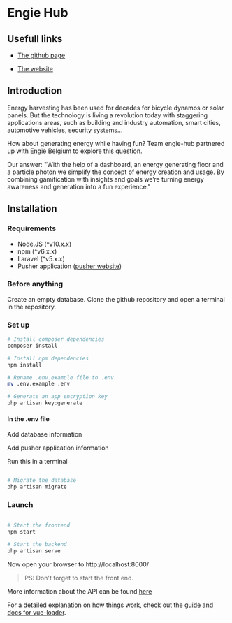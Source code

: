 # Engie Hub

## Usefull links

* [The github page](https://osoc19.github.io/engie-hub/)

* [The website](http://engiemove.be/)

## Introduction

Energy harvesting has been used for decades for bicycle dynamos or solar panels. But the technology is living a revolution today with staggering applications areas, such as building and industry automation, smart cities, automotive vehicles, security systems…

How about generating energy while having fun? Team engie-hub partnered up with Engie Belgium to explore this question.

Our answer: "With the help of a dashboard, an energy generating floor and a particle photon we simplify the concept of energy creation and usage. By combining gamification with insights and goals we’re turning energy awareness and generation into a fun experience."

## Installation

### Requirements

* Node.JS (^v10.x.x)
* npm (^v6.x.x)
* Laravel (^v5.x.x)
* Pusher application ([pusher website](https://pusher.com/))

### Before anything

Create an empty database.
Clone the github repository and open a terminal in the repository.

### Set up

``` bash
# Install composer dependencies
composer install

# Install npm dependencies
npm install

# Rename .env.example file to .env
mv .env.example .env

# Generate an app encryption key
php artisan key:generate

```

#### In the .env file
Add database information

Add pusher application information

Run this in a terminal

``` bash

# Migrate the database
php artisan migrate

```

### Launch

``` bash

# Start the frontend
npm start

# Start the backend
php artisan serve

```
Now open your browser to http://localhost:8000/

> PS: Don't forget to start the front end.

More information about the API can be found [here](API.md)

For a detailed explanation on how things work, check out the [guide](http://vuejs-templates.github.io/webpack/) and [docs for vue-loader](http://vuejs.github.io/vue-loader).
